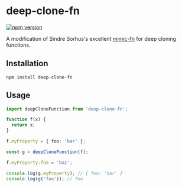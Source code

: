 # deep-clone-fn

[![npm version](https://badge.fury.io/js/mimic-fn.svg)](https://badge.fury.io/js/mimic-fn)

A modification of Sindre Sorhus's excellent [mimic-fn](https://www.npmjs.com/package/mimic-fn) for deep cloning functions.

## Installation

```shell
npm install deep-clone-fn
```

## Usage

```typescript
import deepCloneFunction from 'deep-clone-fn';

function f(x) {
  return x;
}

f.myProperty = { foo: 'bar' };

const g = deepCloneFunction(f);

f.myProperty.foo = 'baz';

console.log(g.myProperty); // { foo: 'bar' }
console.log(g('foo')); // foo
```
